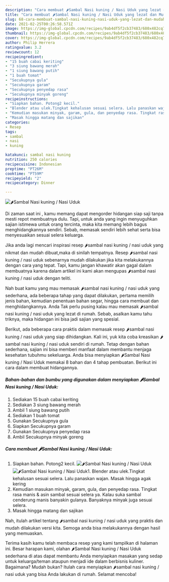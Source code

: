 ```yaml
---
description: "Cara membuat 🌶Sambal Nasi kuning / Nasi Uduk yang lezat dan Mudah Dibuat"
title: "Cara membuat 🌶Sambal Nasi kuning / Nasi Uduk yang lezat dan Mudah Dibuat"
slug: 68-cara-membuat-sambal-nasi-kuning-nasi-uduk-yang-lezat-dan-mudah-dibuat
date: 2021-02-25T00:26:58.571Z
image: https://img-global.cpcdn.com/recipes/9ab4df5f2cb37483/680x482cq70/🌶sambal-nasi-kuning-nasi-uduk-foto-resep-utama.jpg
thumbnail: https://img-global.cpcdn.com/recipes/9ab4df5f2cb37483/680x482cq70/🌶sambal-nasi-kuning-nasi-uduk-foto-resep-utama.jpg
cover: https://img-global.cpcdn.com/recipes/9ab4df5f2cb37483/680x482cq70/🌶sambal-nasi-kuning-nasi-uduk-foto-resep-utama.jpg
author: Philip Herrera
ratingvalue: 3.2
reviewcount: 12
recipeingredient:
- "15 buah cabai keriting"
- "3 siung bawang merah"
- "1 siung bawang putih"
- "1 buah tomat"
- "Secukupnya gula"
- "Secukupnya garam"
- "Secukupnya penyedap rasa"
- "Secukupnya minyak goreng"
recipeinstructions:
- "Siapkan bahan. Potong2 kecil."
- "Blender atau ulek.Tingkat kehalusan sesuai selera. Lalu panaskan wajan. Masak hingga agak kering"
- "Kemudian masukan minyak, garam, gula, dan penyedap rasa. Tingkat rasa manis &amp; asin sambal sesuai selera ya. Kalau suka sambal cenderung manis banyakin gulanya. Banyaknya minyak juga sesuai selera."
- "Masak hingga matang dan sajikan"
categories:
- Resep
tags:
- sambal
- nasi
- kuning

katakunci: sambal nasi kuning 
nutrition: 250 calories
recipecuisine: Indonesian
preptime: "PT26M"
cooktime: "PT59M"
recipeyield: "2"
recipecategory: Dinner

---
```



![🌶Sambal Nasi kuning / Nasi Uduk](https://img-global.cpcdn.com/recipes/9ab4df5f2cb37483/680x482cq70/🌶sambal-nasi-kuning-nasi-uduk-foto-resep-utama.jpg)

Di zaman  saat ini , kamu memang dapat mengorder hidangan siap saji tanpa mesti repot membuatnya dulu. Tapi, untuk anda yang ingin menyuguhkan sajian istimewa untuk orang tercinta, maka kita memang lebih bagus menghidangkannya sendiri. Sebab, memasak sendiri lebih sehat serta bisa menyesuaikan sesuai selera keluarga.

Jika anda lagi mencari inspirasi resep 🌶sambal nasi kuning / nasi uduk yang nikmat dan mudah dibuat,maka di sinilah tempatnya. Resep 🌶sambal nasi kuning / nasi uduk  sebenarnya mudah dilakukan jika kita melakukannya dengan cara yang tepat. Tapi, kamu jangan khawatir akan gagal dalam membuatnya 
karena dalam artikel ini kami akan mengupas 🌶sambal nasi kuning / nasi uduk dengan teliti.  



Nah buat kamu yang mau memasak 🌶sambal nasi kuning / nasi uduk yang sederhana, ada beberapa tahap yang dapat dilakukan, pertama memilih jenis bahan, kemudian penentuan bahan segar, hingga cara membuat dan menghidangkannya. Anda Tak perlu pusing kalau mau memasak 🌶sambal nasi kuning / nasi uduk yang lezat di rumah. Sebab, asalkan kamu  tahu triknya, maka hidangan ini bisa jadi sajian yang spesial.

Berikut, ada beberapa cara praktis  dalam memasak resep 🌶sambal nasi kuning / nasi uduk yang siap dihidangkan. Kali ini, yuk kita coba kreasikan 🌶sambal nasi kuning / nasi uduk sendiri di rumah. Tetap dengan bahan sederhana, sajian ini bisa memberi manfaat dalam membantu menjaga kesehatan tubuhmu sekeluarga. Anda bisa menyiapkan 🌶Sambal Nasi kuning / Nasi Uduk memakai 8 bahan dan 4 tahap pembuatan. Berikut ini cara dalam membuat hidangannya.

<!--inarticleads1-->

##### Bahan-bahan dan bumbu yang digunakan dalam menyiapkan 🌶Sambal Nasi kuning / Nasi Uduk:

1. Sediakan 15 buah cabai keriting
1. Sediakan 3 siung bawang merah
1. Ambil 1 siung bawang putih
1. Sediakan 1 buah tomat
1. Gunakan Secukupnya gula
1. Siapkan Secukupnya garam
1. Gunakan Secukupnya penyedap rasa
1. Ambil Secukupnya minyak goreng




<!--inarticleads2-->

##### Cara membuat 🌶Sambal Nasi kuning / Nasi Uduk:

1. Siapkan bahan. Potong2 kecil.
<img src="https://img-global.cpcdn.com/steps/7b4b51c62144ee99/160x128cq70/🌶sambal-nasi-kuning-nasi-uduk-langkah-memasak-1-foto.jpg" alt="🌶Sambal Nasi kuning / Nasi Uduk"><img src="https://img-global.cpcdn.com/steps/9e672f69dd80d96a/160x128cq70/🌶sambal-nasi-kuning-nasi-uduk-langkah-memasak-1-foto.jpg" alt="🌶Sambal Nasi kuning / Nasi Uduk">1. Blender atau ulek.Tingkat kehalusan sesuai selera. Lalu panaskan wajan. Masak hingga agak kering
1. Kemudian masukan minyak, garam, gula, dan penyedap rasa. Tingkat rasa manis &amp; asin sambal sesuai selera ya. Kalau suka sambal cenderung manis banyakin gulanya. Banyaknya minyak juga sesuai selera.
1. Masak hingga matang dan sajikan




Nah, itulah artikel tentang  🌶sambal nasi kuning / nasi uduk  yang praktis dan mudah dilakukan versi kita. Semoga anda bisa melakukannya dengan hasil yang memuaskan. 

Terima kasih kamu telah membaca resep yang kami tampilkan di halaman ini. Besar harapan kami, olahan  🌶Sambal Nasi kuning / Nasi Uduk sederhana di atas dapat membantu Anda menyiapkan masakan yang sedap untuk keluarga/teman ataupun menjadi ide dalam berbisnis kuliner. Bagaimana? Mudah bukan? Itulah cara menyiapkan 🌶sambal nasi kuning / nasi uduk yang bisa Anda lakukan di rumah. Selamat mencoba!


